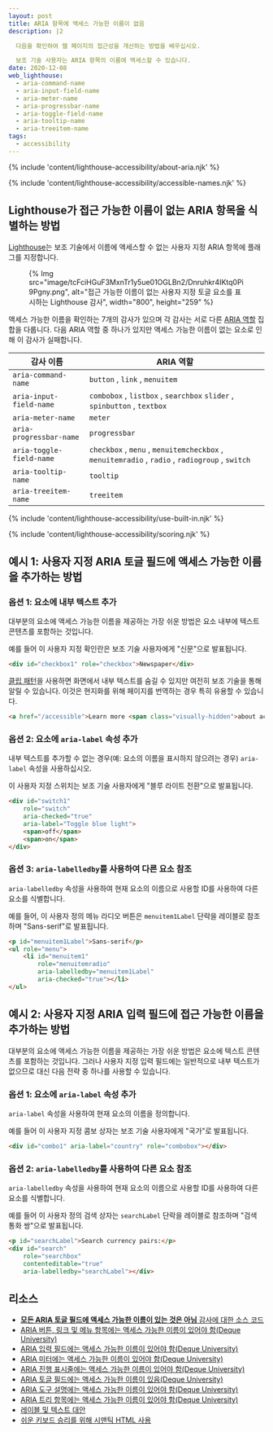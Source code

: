 ```yaml
---
layout: post
title: ARIA 항목에 액세스 가능한 이름이 없음
description: |2

  다음을 확인하여 웹 페이지의 접근성을 개선하는 방법을 배우십시오.

  보조 기술 사용자는 ARIA 항목의 이름에 액세스할 수 있습니다.
date: 2020-12-08
web_lighthouse:
  - aria-command-name
  - aria-input-field-name
  - aria-meter-name
  - aria-progressbar-name
  - aria-toggle-field-name
  - aria-tooltip-name
  - aria-treeitem-name
tags:
  - accessibility
---
```


{% include 'content/lighthouse-accessibility/about-aria.njk' %}

{% include 'content/lighthouse-accessibility/accessible-names.njk' %}

## Lighthouse가 접근 가능한 이름이 없는 ARIA 항목을 식별하는 방법

[Lighthouse](https://developer.chrome.com/docs/lighthouse/overview/)는 보조 기술에서 이름에 액세스할 수 없는 사용자 지정 ARIA 항목에 플래그를 지정합니다.

<figure>{% Img src="image/tcFciHGuF3MxnTr1y5ue01OGLBn2/Dnruhkr4IKtq0Pi9Pgny.png", alt="접근 가능한 이름이 없는 사용자 지정 토글 요소를 표시하는 Lighthouse 감사", width="800", height="259" %}</figure>

액세스 가능한 이름을 확인하는 7개의 감사가 있으며 각 감사는 서로 다른 [ARIA 역할](https://www.w3.org/TR/wai-aria-practices-1.1/#aria_ex) 집합을 다룹니다. 다음 ARIA 역할 중 하나가 있지만 액세스 가능한 이름이 없는 요소로 인해 이 감사가 실패합니다.

감사 이름 | ARIA 역할
--- | ---
`aria-command-name` | `button` , `link` , `menuitem`
`aria-input-field-name` | `combobox` , `listbox` , `searchbox` `slider` , `spinbutton` , `textbox`
`aria-meter-name` | `meter`
`aria-progressbar-name` | `progressbar`
`aria-toggle-field-name` | `checkbox` , `menu` , `menuitemcheckbox` , `menuitemradio` , `radio` , `radiogroup` , `switch`
`aria-tooltip-name` | `tooltip`
`aria-treeitem-name` | `treeitem`

{% include 'content/lighthouse-accessibility/use-built-in.njk' %}

{% include 'content/lighthouse-accessibility/scoring.njk' %}

## 예시 1: 사용자 지정 ARIA 토글 필드에 액세스 가능한 이름을 추가하는 방법

### 옵션 1: 요소에 내부 텍스트 추가

대부분의 요소에 액세스 가능한 이름을 제공하는 가장 쉬운 방법은 요소 내부에 텍스트 콘텐츠를 포함하는 것입니다.

예를 들어 이 사용자 지정 확인란은 보조 기술 사용자에게 "신문"으로 발표됩니다.

```html
<div id="checkbox1" role="checkbox">Newspaper</div>
```

[클립 패턴](https://www.a11yproject.com/posts/2013-01-11-how-to-hide-content/)을 사용하면 화면에서 내부 텍스트를 숨길 수 있지만 여전히 보조 기술을 통해 알릴 수 있습니다. 이것은 현지화를 위해 페이지를 번역하는 경우 특히 유용할 수 있습니다.

```html
<a href="/accessible">Learn more <span class="visually-hidden">about accessibility on web.dev</span></a>
```

### 옵션 2: 요소에 `aria-label` 속성 추가

내부 텍스트를 추가할 수 없는 경우(예: 요소의 이름을 표시하지 않으려는 경우) `aria-label` 속성을 사용하십시오.

이 사용자 지정 스위치는 보조 기술 사용자에게 "블루 라이트 전환"으로 발표됩니다.

```html
<div id="switch1"
    role="switch"
    aria-checked="true"
    aria-label="Toggle blue light">
    <span>off</span>
    <span>on</span>
</div>
```

### 옵션 3: `aria-labelledby`를 사용하여 다른 요소 참조

`aria-labelledby` 속성을 사용하여 현재 요소의 이름으로 사용할 ID를 사용하여 다른 요소를 식별합니다.

예를 들어, 이 사용자 정의 메뉴 라디오 버튼은 `menuitem1Label` 단락을 레이블로 참조하며 "Sans-serif"로 발표됩니다.

```html
<p id="menuitem1Label">Sans-serif</p>
<ul role="menu">
    <li id="menuitem1"
        role="menuitemradio"
        aria-labelledby="menuitem1Label"
        aria-checked="true"></li>
</ul>
```

## 예시 2: 사용자 지정 ARIA 입력 필드에 접근 가능한 이름을 추가하는 방법

대부분의 요소에 액세스 가능한 이름을 제공하는 가장 쉬운 방법은 요소에 텍스트 콘텐츠를 포함하는 것입니다. 그러나 사용자 지정 입력 필드에는 일반적으로 내부 텍스트가 없으므로 대신 다음 전략 중 하나를 사용할 수 있습니다.

### 옵션 1: 요소에 `aria-label` 속성 추가

`aria-label` 속성을 사용하여 현재 요소의 이름을 정의합니다.

예를 들어 이 사용자 지정 콤보 상자는 보조 기술 사용자에게 "국가"로 발표됩니다.

```html
<div id="combo1" aria-label="country" role="combobox"></div>
```

### 옵션 2: `aria-labelledby`를 사용하여 다른 요소 참조

`aria-labelledby` 속성을 사용하여 현재 요소의 이름으로 사용할 ID를 사용하여 다른 요소를 식별합니다.

예를 들어 이 사용자 정의 검색 상자는 `searchLabel` 단락을 레이블로 참조하며 "검색 통화 쌍"으로 발표됩니다.

```html
<p id="searchLabel">Search currency pairs:</p>
<div id="search"
    role="searchbox"
    contenteditable="true"
    aria-labelledby="searchLabel"></div>
```

## 리소스

- [**모든 ARIA 토글 필드에 액세스 가능한 이름이 있는 것은 아님** 감사에 대한 소스 코드](https://github.com/GoogleChrome/lighthouse/blob/master/lighthouse-core/audits/accessibility/aria-toggle-field-name.js)
- [ARIA 버튼, 링크 및 메뉴 항목에는 액세스 가능한 이름이 있어야 함(Deque University)](https://dequeuniversity.com/rules/axe/4.1/aria-command-name)
- [ARIA 입력 필드에는 액세스 가능한 이름이 있어야 함(Deque University)](https://dequeuniversity.com/rules/axe/4.1/aria-input-field-name)
- [ARIA 미터에는 액세스 가능한 이름이 있어야 함(Deque University)](https://dequeuniversity.com/rules/axe/4.1/aria-meter-name)
- [ARIA 진행 표시줄에는 액세스 가능한 이름이 있어야 함(Deque University)](https://dequeuniversity.com/rules/axe/4.1/aria-progressbar-name)
- [ARIA 토글 필드에는 액세스 가능한 이름이 있음(Deque University)](https://dequeuniversity.com/rules/axe/4.1/aria-toggle-field-label)
- [ARIA 도구 설명에는 액세스 가능한 이름이 있어야 함(Deque University)](https://dequeuniversity.com/rules/axe/4.1/aria-tooltip-name)
- [ARIA 트리 항목에는 액세스 가능한 이름이 있어야 함(Deque University)](https://dequeuniversity.com/rules/axe/4.1/aria-treeitem-name)
- [레이블 및 텍스트 대안](/labels-and-text-alternatives)
- [쉬운 키보드 승리를 위해 시맨틱 HTML 사용](/use-semantic-html)
